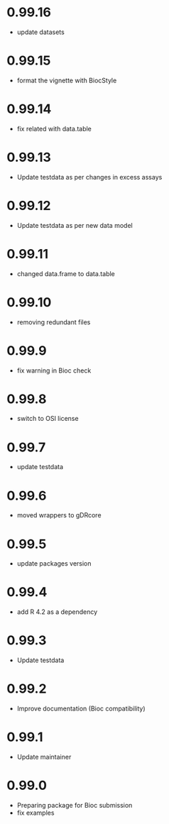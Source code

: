 # 0.99.16
  - update datasets

# 0.99.15
  - format the vignette with BiocStyle

# 0.99.14
  - fix related with data.table

# 0.99.13
- Update testdata as per changes in excess assays

# 0.99.12
- Update testdata as per new data model

# 0.99.11
  - changed data.frame to data.table
  
# 0.99.10
  - removing redundant files

# 0.99.9
  - fix warning in Bioc check

# 0.99.8
  - switch to OSI license

# 0.99.7
  - update testdata
  
# 0.99.6
  - moved wrappers to gDRcore
  
# 0.99.5
  - update packages version

# 0.99.4
  - add R 4.2 as a dependency

# 0.99.3
  - Update testdata

# 0.99.2
  - Improve documentation (Bioc compatibility)

# 0.99.1
  - Update maintainer

# 0.99.0
  - Preparing package for Bioc submission
  - fix examples
  
